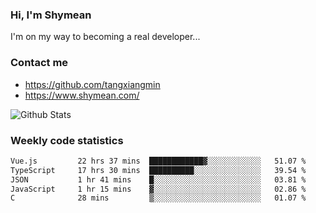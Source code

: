 ### Hi, I'm Shymean

I'm on my way to becoming a real developer...

### Contact me

- <https://github.com/tangxiangmin>
- <https://www.shymean.com/>

![Github Stats](https://github-readme-stats.vercel.app/api?username=tangxiangmin&show_icons=true&theme=dark)


###  Weekly code statistics

<!--START_SECTION:waka-->

```txt
Vue.js         22 hrs 37 mins  ████████████▓░░░░░░░░░░░░   51.07 %
TypeScript     17 hrs 30 mins  ██████████░░░░░░░░░░░░░░░   39.54 %
JSON           1 hr 41 mins    █░░░░░░░░░░░░░░░░░░░░░░░░   03.81 %
JavaScript     1 hr 15 mins    ▓░░░░░░░░░░░░░░░░░░░░░░░░   02.86 %
C              28 mins         ▒░░░░░░░░░░░░░░░░░░░░░░░░   01.07 %
```

<!--END_SECTION:waka-->
